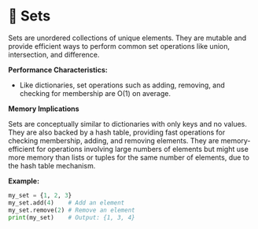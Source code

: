 # 🎯 Sets

Sets are unordered collections of unique elements. They are mutable and provide efficient ways to perform common set operations like union, intersection, and difference.

**Performance Characteristics:**

- Like dictionaries, set operations such as adding, removing, and checking for membership are O(1) on average.

**Memory Implications**

Sets are conceptually similar to dictionaries with only keys and no values. They are also backed by a hash table, providing fast operations for checking membership, adding, and removing elements. They are memory-efficient for operations involving large numbers of elements but might use more memory than lists or tuples for the same number of elements, due to the hash table mechanism.

**Example:**

```python
my_set = {1, 2, 3}
my_set.add(4)    # Add an element
my_set.remove(2) # Remove an element
print(my_set)    # Output: {1, 3, 4}
```
